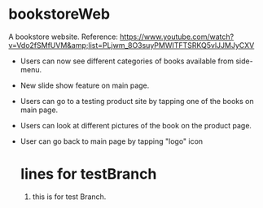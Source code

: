 # bookstoreWeb
A bookstore website. Reference: https://www.youtube.com/watch?v=Vdo2fSMfUVM&amp;list=PLjwm_8O3suyPMWITFTSRKQ5vlJJMJyCXV

- Users can now see different categories of books available from side-menu.
- New slide show feature on main page.
- Users can go to a testing product site by tapping one of the books on main page.
- Users can look at different pictures of the book on the product page.
- User can go back to main page by tapping "logo" icon

  # lines for testBranch

  1. this is for test Branch.